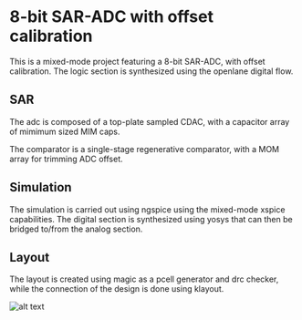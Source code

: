 # 8-bit SAR-ADC with offset calibration

This is a mixed-mode project featuring a 8-bit SAR-ADC, with offset calibration.
The logic section is synthesized using the openlane digital flow.

## SAR

The adc is composed of a top-plate sampled CDAC, with a capacitor array of 
mimimum sized MIM caps.

The comparator is a single-stage regenerative comparator, with a MOM array 
for trimming ADC offset. 

## Simulation

The simulation is carried out using ngspice using the mixed-mode xspice capabilities.
The digital section is synthesized using yosys that can then be bridged to/from the
analog section.

## Layout

The layout is created using magic as a pcell generator and drc checker, while the 
connection of the design is done using klayout.


![alt text](https://github.com/chrische-xx/caravel_user_project_analog/blob/main/docs/layout.png)
